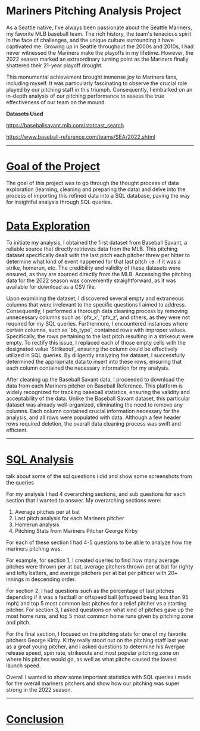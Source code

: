 # Mariners Pitching Analysis Project

As a Seattle native, I've always been passionate about the Seattle Mariners, my favorite MLB baseball team. The rich history, the team's tenacious spirit in the face of challenges, and the unique culture surrounding it have captivated me. Growing up in Seattle throughout the 2000s and 2010s, I had never witnessed the Mariners make the playoffs in my lifetime. However, the 2022 season marked an extraordinary turning point as the Mariners finally shattered their 21-year playoff drought.

This monumental achievement brought immense joy to Mariners fans, including myself. It was particularly fascinating to observe the crucial role played by our pitching staff in this triumph. Consequently, I embarked on an in-depth analysis of our pitching performance to assess the true effectiveness of our team on the mound.

**Datasets Used** 

<a href="https://baseballsavant.mlb.com/statcast_search"> https://baseballsavant.mlb.com/statcast_search </a>

<a href="https://www.baseball-reference.com/teams/SEA/2022.shtml"> https://www.baseball-reference.com/teams/SEA/2022.shtml </a>

<hr></hr>

# <u> Goal of the Project </u>

The goal of this project was to go through the thought process of data exploration (learning, cleaning and preparing the data) and delve into the process of importing this refined data into a SQL database, paving the way for insightful analysis through SQL queries.

# <u> Data Exploration  </u>

To initiate my analysis, I obtained the first dataset from Baseball Savant, a reliable source that directly retrieves data from the MLB. This pitching dataset specifically dealt with the last pitch each pitcher threw per hitter to determine what kind of event happened for that last pitch i.e. if it was a strike, homerun, etc. The credibility and validity of these datasets were ensured, as they are sourced directly from the MLB. Accessing the pitching data for the 2022 season was conveniently straightforward, as it was available for download as a CSV file.

Upon examining the dataset, I discovered several empty and extraneous columns that were irrelevant to the specific questions I aimed to address. Consequently, I performed a thorough data cleaning process by removing unnecessary columns such as 'pfx_x', 'pfx_z', and others, as they were not required for my SQL queries. Furthermore, I encountered instances where certain columns, such as 'bb_type', contained rows with improper values. Specifically, the rows pertaining to the last pitch resulting in a strikeout were empty. To rectify this issue, I replaced each of those empty cells with the designated value 'Strikeout', ensuring the column could be effectively utilized in SQL queries. By diligently analyzing the dataset, I successfully determined the appropriate data to insert into these rows, ensuring that each column contained the necessary information for my analysis.

After cleaning up the Baseball Savant data, I proceeded to download the data from each Mariners pitcher on Baseball Reference. This platform is widely recognized for tracking baseball statistics, ensuring the validity and acceptability of the data. Unlike the Baseball Savant dataset, this particular dataset was already well-organized, eliminating the need to remove any columns. Each column contained crucial information necessary for the analysis, and all rows were populated with data. Although a few header rows required deletion, the overall data cleaning process was swift and efficient.

<hr></hr>

# <u> SQL Analysis </u>

talk about some of the sql questions i did and show some screenshots from the queries

For my analysis I had 4 overarching sections, and sub questions for each section that I wanted to answer. My overarching sections were:

1. Average pitches per at bat
2. Last pitch analysis for each Mariners pitcher
3. Homerun analysis
4. Pitching Stats from Mariners Pitcher George Kirby

For each of these section I had 4-5 questions to be able to analyze how the mariners pitching was. 

For example, for section 1, I created queries to find how many average pitches were thrown per at bat, average pitchers thrown per at bat for righty and lefty batters, and average pitchers per at bat per pithcer with 20+ innings in descending order. 

For section 2, I had questions such as the percentage of last pitches depending if it was a fastball or offspeed ball (offspeed being less than 95 mph) and top 5 most common last pitches for a relief pitcher vs a starting pitcher. For section 3, I asked questions on what kind of pitches gave up the most home runs, and top 5 most common home runs given by pitching zone and pitch.

For the final section, I focused on the pitching stats for one of my favorite pitchers George Kirby. Kirby really stood out on the pitching staff last year as a great young pitcher, and i asked questions to determine his Avergae release speed, spin rate, strikeouts and most popular pitching zone on where his pitches would go, as well as what pitche caused the lowest launch speed.

Overall I wanted to show some important statistics with SQL queries i made for the overall mariners pitchers and show how our pitching was super strong in the 2022 season.

<hr></hr>

# <u> Conclusion </u>
